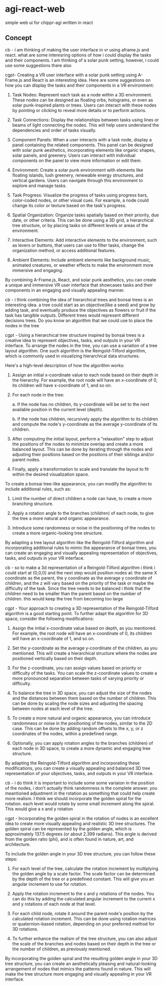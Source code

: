 # agi-react-web
simple web ui for chippr-agi written in react

## Concept
cb - i am thinking of making the user interface in vr using aframe.js and react. what are some interesring options of how i could display the tasks and their components. I am thinking of a solar punk setting, however, i could use some suggestions there also

cgpt- Creating a VR user interface with a solar punk setting using A-Frame.js and React is an interesting idea. Here are some suggestions on how you can display the tasks and their components in a VR environment:

1. Task Nodes: Represent each task as a node within a 3D environment. These nodes can be designed as floating orbs, holograms, or even as solar punk-inspired plants or trees. Users can interact with these nodes by pointing or clicking to reveal more details or to perform actions.

2. Task Connections: Display the relationships between tasks using lines or beams of light connecting the nodes. This will help users understand the dependencies and order of tasks visually.

3. Component Panels: When a user interacts with a task node, display a panel containing the related components. This panel can be designed with solar punk aesthetics, incorporating elements like organic shapes, solar panels, and greenery. Users can interact with individual components on the panel to view more information or edit them.

4. Environment: Create a solar punk environment with elements like floating islands, lush greenery, renewable energy structures, and vertical gardens. Users can navigate through this environment to explore and manage tasks.

5. Task Progress: Visualize the progress of tasks using progress bars, color-coded nodes, or other visual cues. For example, a node could change its color or texture based on the task's progress.

6. Spatial Organization: Organize tasks spatially based on their priority, due date, or other criteria. This can be done using a 3D grid, a hierarchical tree structure, or by placing tasks on different levels or areas of the environment.

7. Interactive Elements: Add interactive elements to the environment, such as levers or buttons, that users can use to filter tasks, change the organization method, or access additional features.

8. Ambient Elements: Include ambient elements like background music, animated creatures, or weather effects to make the environment more immersive and engaging.

By combining A-Frame.js, React, and solar punk aesthetics, you can create a unique and immersive VR user interface that showcases tasks and their components in an engaging and visually appealing manner.

cb - i think combining the idea of hierarchical trees and bonsai trees is an interesting idea. a tree could start as an objective(like a seed) and grow by adding task, and eventually produce the objectives as flowers or fruit if the task has tangible outputs. Different trees would represent different decisions trees. Do you know an algorithm that we could use to place the nodes in the tree

cgpt - Using a hierarchical tree structure inspired by bonsai trees is a creative idea to represent objectives, tasks, and outputs in your VR interface. To arrange the nodes in the tree, you can use a variation of a tree layout algorithm. One such algorithm is the Reingold-Tilford algorithm, which is commonly used in visualizing hierarchical data structures.

Here's a high-level description of how the algorithm works:

1. Assign an initial x-coordinate value to each node based on their depth in the hierarchy. For example, the root node will have an x-coordinate of 0, its children will have x-coordinate of 1, and so on.

2. For each node in the tree:

   a. If the node has no children, its y-coordinate will be set to the next available position in the current level (depth).

   b. If the node has children, recursively apply the algorithm to its children and compute the node's y-coordinate as the average y-coordinate of its children.

3. After computing the initial layout, perform a "relaxation" step to adjust the positions of the nodes to minimize overlap and create a more balanced layout. This can be done by iterating through the nodes and adjusting their positions based on the positions of their siblings and/or parent nodes.

4. Finally, apply a transformation to scale and translate the layout to fit within the desired visualization space.

To create a bonsai tree-like appearance, you can modify the algorithm to include additional rules, such as:

1. Limit the number of direct children a node can have, to create a more branching structure.

2. Apply a rotation angle to the branches (children) of each node, to give the tree a more natural and organic appearance.

3. Introduce some randomness or noise in the positioning of the nodes to create a more organic-looking tree structure.

By adapting a tree layout algorithm like the Reingold-Tilford algorithm and incorporating additional rules to mimic the appearance of bonsai trees, you can create an engaging and visually appealing representation of objectives, tasks, and outputs in your VR interface.

cb - so to make a 3d representation of a Reingold-Tilford algorithm i think i could start at {0,0,0} and the next step would position nodes at:  the same X coordinate as the parent, the y coordinate as the average y coordinate of children, and the z will vary based on the priority of the task or maybe the difficulty of the task. Since the tree needs to be balanced i think that the children need to be smaller than the parent based on the number of children. this would keep the tree from becoming too large 

cgpt - Your approach to creating a 3D representation of the Reingold-Tilford algorithm is a good starting point. To further adapt the algorithm for 3D space, consider the following modifications:

1. Assign the initial x-coordinate value based on depth, as you mentioned. For example, the root node will have an x-coordinate of 0, its children will have an x-coordinate of 1, and so on.

2. Set the y-coordinate as the average y-coordinate of the children, as you mentioned. This will create a hierarchical structure where the nodes are positioned vertically based on their depth.

3. For the z-coordinate, you can assign values based on priority or difficulty of the tasks. You can scale the z-coordinate values to create a more pronounced separation between tasks of varying priority or difficulty.

4. To balance the tree in 3D space, you can adjust the size of the nodes and the distances between them based on the number of children. This can be done by scaling the node sizes and adjusting the spacing between nodes at each level of the tree.

5. To create a more natural and organic appearance, you can introduce randomness or noise in the positioning of the nodes, similar to the 2D case. This can be done by adding random offsets to the x, y, or z coordinates of the nodes, within a predefined range.

6. Optionally, you can apply rotation angles to the branches (children) of each node in 3D space, to create a more dynamic and engaging tree structure.

By adapting the Reingold-Tilford algorithm and incorporating these modifications, you can create a visually appealing and balanced 3D tree representation of your objectives, tasks, and outputs in your VR interface.

cb - i do think it is important to include some some variaton in the position of the nodes, i don't actually think randomness is the complete  answer. you meantioned adjustment in the rotation as something that could help create more realism. I think we should incorporate the golden spiral for the rotation. each level would rotate by some small increment along the spiral. This would give a x and y rotation

cgpt - Incorporating the golden spiral in the rotation of nodes is an excellent idea to create more visually appealing and realistic 3D tree structures. The golden spiral can be represented by the golden angle, which is approximately 137.5 degrees (or about 2.399 radians). This angle is derived from the golden ratio (phi), and is often found in nature, art, and architecture.

To include the golden angle in your 3D tree structure, you can follow these steps:

1. For each level of the tree, calculate the rotation increment by multiplying the golden angle by a scale factor. The scale factor can be determined by the depth of the tree or a predefined constant. This will give you an angular increment to use for rotation.

2. Apply the rotation increment to the x and y rotations of the nodes. You can do this by adding the calculated angular increment to the current x and y rotations of each node at that level.

3. For each child node, rotate it around the parent node's position by the calculated rotation increment. This can be done using rotation matrices or quaternion-based rotation, depending on your preferred method for 3D rotations.

4. To further enhance the realism of the tree structure, you can also adjust the scale of the branches and nodes based on their depth in the tree or the number of children, as previously mentioned.

By incorporating the golden spiral and the resulting golden angle in your 3D tree structure, you can create an aesthetically pleasing and natural-looking arrangement of nodes that mimics the patterns found in nature. This will make the tree structure more engaging and visually appealing in your VR interface.
